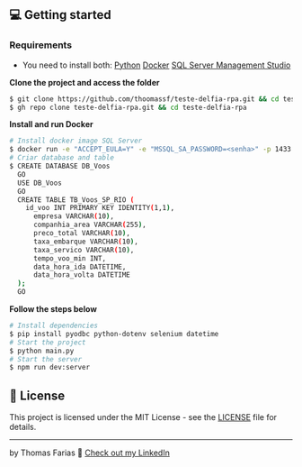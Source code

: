 ## 💻 Getting started

### Requirements

- You need to install both:
[Python](https://www.python.org/downloads/)
[Docker](https://www.docker.com/products/docker-desktop/)
[SQL Server Management Studio](https://learn.microsoft.com/pt-br/sql/ssms/download-sql-server-management-studio-ssms?view=sql-server-ver16#download-ssms)


**Clone the project and access the folder**

```bash
$ git clone https://github.com/thoomassf/teste-delfia-rpa.git && cd teste-delfia-rpa
$ gh repo clone teste-delfia-rpa.git && cd teste-delfia-rpa
```

**Install and run Docker**

```bash
# Install docker image SQL Server
$ docker run -e "ACCEPT_EULA=Y" -e "MSSQL_SA_PASSWORD=<senha>" -p 1433:1433 -d mcr.microsoft.com/mssql/server:2019-latest
# Criar database and table
$ CREATE DATABASE DB_Voos
  GO
  USE DB_Voos
  GO
  CREATE TABLE TB_Voos_SP_RIO (
    id_voo INT PRIMARY KEY IDENTITY(1,1),
      empresa VARCHAR(10),
      companhia_area VARCHAR(255),
      preco_total VARCHAR(10),
      taxa_embarque VARCHAR(10),
      taxa_servico VARCHAR(10),
      tempo_voo_min INT,
      data_hora_ida DATETIME,
      data_hora_volta DATETIME
  );
  GO
```

**Follow the steps below**

```bash
# Install dependencies
$ pip install pyodbc python-dotenv selenium datetime
# Start the project
$ python main.py
# Start the server
$ npm run dev:server
```

## 📝 License

This project is licensed under the MIT License - see the [LICENSE](LICENSE) file for details.

---
by Thomas Farias 👋 [Check out my LinkedIn](https://www.linkedin.com/in/thomas-sf)